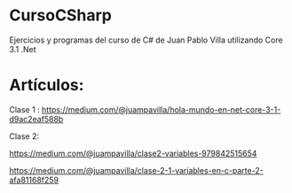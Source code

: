 # CursoCSharp
Ejercicios y programas del curso de C# de Juan Pablo Villa utilizando Core 3.1 .Net

# Artículos:
Clase 1 :
https://medium.com/@juampavilla/hola-mundo-en-net-core-3-1-d9ac2eaf588b

Clase 2:

https://medium.com/@juampavilla/clase2-variables-979842515654

https://medium.com/@juampavilla/clase-2-1-variables-en-c-parte-2-afa81168f259
